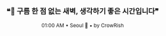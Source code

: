 <div align="center">

<br>

<h3>❝🌌 구름 한 점 없는 새벽, 생각하기 좋은 시간입니다❞</h3>

<sub>01:00 AM • Seoul 🌙 • by CrowRish</sub>

<br>

</div>